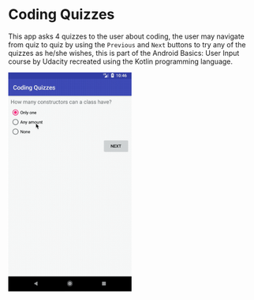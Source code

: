 # Coding Quizzes

This app asks 4 quizzes to the user about coding, the user may navigate from quiz to quiz by using 
the `Previous` and `Next` buttons to try any of the quizzes as he/she wishes, this is part of the 
Android Basics: User Input course by Udacity recreated using the Kotlin programming language.

<img src="screenshots/coding_quizzes.gif" alt="All the quizzes" width="250" />